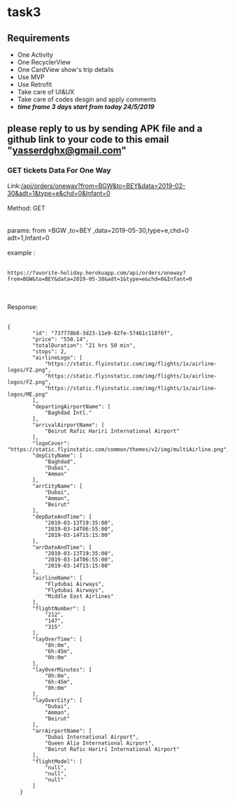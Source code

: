 # task3

## Requirements
* One Activity
* One RecyclerView
* One CardView show's trip details
* Use MVP
* Use Retrofit
* Take care of UI&UX
* Take care of codes desgin and apply comments
* ***time frame 3 days start from today 24/5/2019***

## please reply to us by sending APK file and a github link to your code to this email "yasserdghx@gmail.com"


### GET tickets Data For One Way
Link:[/api/orders/oneway?from=BGW&to=BEY&data=2019-02-30&adt=1&type=e&chd=0&Infant=0](https://favorite-holiday.herokuapp.com/api/orders/oneway?from=BGW&to=BEY&data=2019-05-30&adt=1&type=e&chd=0&Infant=0)
<br><br>
Method: GET  
<br><br>
params: from =BGW ,to=BEY ,data=2019-05-30,type=e,chd=0 adt=1,Infant=0
<br><br>
example :
<br><br> 
```
https://favorite-holiday.herokuapp.com/api/orders/oneway?from=BGW&to=BEY&data=2019-05-30&adt=1&type=e&chd=0&Infant=0
```
<br><br>
Response:
<br><br>
```
{
        "id": "737778b0-3d23-11e9-82fe-57461c118f6f",
        "price": "550.14",
        "totalDuration": "21 hrs 50 min",
        "stops": 2,
        "airlineLogo": [
            "https://static.flyinstatic.com/img/flights/1x/airline-logos/FZ.png",
            "https://static.flyinstatic.com/img/flights/1x/airline-logos/FZ.png",
            "https://static.flyinstatic.com/img/flights/1x/airline-logos/ME.png"
        ],
        "departingAirportName": [
            "Baghdad Intl."
        ],
        "arrivalAirportName": [
            "Beirut Rafic Hariri International Airport"
        ],
        "logoCover": "https://static.flyinstatic.com/common/themes/v2/img/multiAirline.png",
        "depCityName": [
            "Baghdad",
            "Dubai",
            "Amman"
        ],
        "arrCityName": [
            "Dubai",
            "Amman",
            "Beirut"
        ],
        "depDateAndTime": [
            "2019-03-13T19:35:00",
            "2019-03-14T06:55:00",
            "2019-03-14T15:15:00"
        ],
        "arrDateAndTime": [
            "2019-03-13T19:35:00",
            "2019-03-14T06:55:00",
            "2019-03-14T15:15:00"
        ],
        "airlineName": [
            "Flydubai Airways",
            "Flydubai Airways",
            "Middle East Airlines"
        ],
        "flightNumber": [
            "212",
            "147",
            "315"
        ],
        "layOverTime": [
            "8h:0m",
            "6h:45m",
            "0h:0m"
        ],
        "layOverMinutes": [
            "8h:0m",
            "6h:45m",
            "0h:0m"
        ],
        "layOverCity": [
            "Dubai",
            "Amman",
            "Beirut"
        ],
        "arrAirportName": [
            "Dubai International Airport",
            "Queen Alia International Airport",
            "Beirut Rafic Hariri International Airport"
        ],
        "flightModel": [
            "null",
            "null",
            "null"
        ]
    }
```
